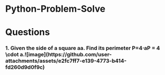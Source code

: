 # Python-Problem-Solve
<h1>Questions</h1>
<h3>1.	Given the side of a square aa. Find its perimeter P=4⋅aP = 4 \cdot a.![image](https://github.com/user-attachments/assets/e2fc7ff7-e139-4773-b414-fd260d9d0f9c)
</h3>
